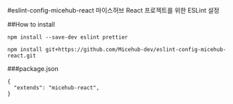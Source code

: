 #eslint-config-micehub-react
마이스허브 React 프로젝트를 위한 ESLint 설정

##How to install
```
npm install --save-dev eslint prettier
```

```
npm install git+https://github.com/Micehub-dev/eslint-config-micehub-react.git
```

###package.json
```
{
  "extends": "micehub-react",
}
```